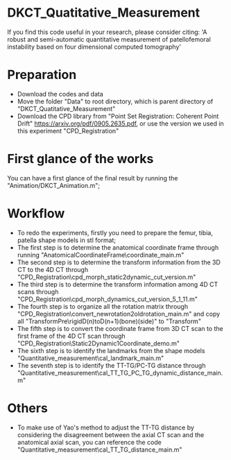 # DKCT_Quatitative_Measurement
If you find this code useful in your research, please consider citing:
'A robust and semi-automatic quantitative measurement of patellofemoral instability based on four dimensional computed tomography'

# Preparation
* Download the codes and data
* Move the folder "Data" to root directory, which is parent directory of "DKCT_Quatitative_Measurement"
* Download the CPD library from "Point Set Registration: Coherent Point Drift" https://arxiv.org/pdf/0905.2635.pdf, or use the version we used in this experiment "CPD_Registration" 

# First glance of the works
You can have a first glance of the final result by running the "Animation/DKCT_Animation.m";

# Workflow
* To redo the experiments, firstly you need to prepare the femur, tibia, patella shape models in stl format; 
* The first step is to determine the anatomical coordinate frame through running "AnatomicalCoordinateFrame\coordinate_main.m"
* The second step is to determine the transform information from the 3D CT to the 4D CT through "CPD_Registration\cpd_morph_static2dynamic_cut_version.m"
* The third step is to determine the transform information among 4D CT scans through "CPD_Registration\cpd_morph_dynamics_cut_version_5_1_11.m"
* The fourth step is to organize all the rotation matrix through "CPD_Registration\convert_newrotation2oldrotation_main.m" and copy all "TransformPre\rigidD(n)toD(n+1)(bone)(side)" to "Transform\"
* The fifth step is to convert the coordinate frame from 3D CT scan to the first frame of the 4D CT scan through "CPD_Registration\Static2Dynamic1Coordinate_demo.m"
* The sixth step is to identify the landmarks from the shape models "Quantitative_measurement\cal_landmark_main.m"
* The seventh step is to identify the TT-TG/PC-TG distance through "Quantitative_measurement\cal_TT_TG_PC_TG_dynamic_distance_main.m"

# Others
* To make use of Yao's method to adjust the TT-TG distance by considering the disagreement between the axial CT scan and the anatomical axial scan, you can reference the code "Quantitative_measurement\cal_TT_TG_distance_main.m"
